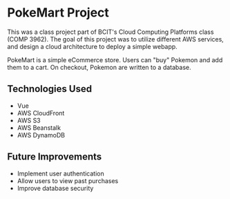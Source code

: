 # PokeMart Project
This was a class project part of BCIT's Cloud Computing Platforms class (COMP 3962). The goal of this project was to utilize different AWS services, and design a cloud architecture to deploy a simple webapp.

PokeMart is a simple eCommerce store. Users can "buy" Pokemon and add them to a cart. On checkout, Pokemon are written to a database.

## Technologies Used
- Vue
- AWS CloudFront
- AWS S3
- AWS Beanstalk
- AWS DynamoDB

## Future Improvements
- Implement user authentication
- Allow users to view past purchases
- Improve database security
